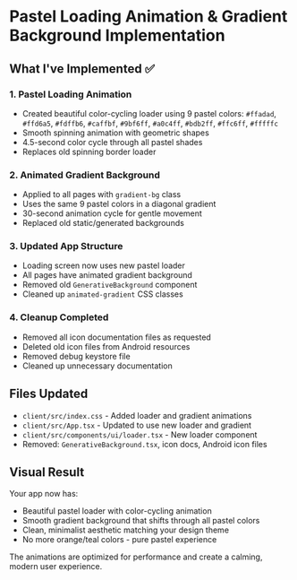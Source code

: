 # Pastel Loading Animation & Gradient Background Implementation

## What I've Implemented ✅

### 1. Pastel Loading Animation
- Created beautiful color-cycling loader using 9 pastel colors: `#ffadad`, `#ffd6a5`, `#fdffb6`, `#caffbf`, `#9bf6ff`, `#a0c4ff`, `#bdb2ff`, `#ffc6ff`, `#fffffc`
- Smooth spinning animation with geometric shapes
- 4.5-second color cycle through all pastel shades
- Replaces old spinning border loader

### 2. Animated Gradient Background
- Applied to all pages with `gradient-bg` class
- Uses the same 9 pastel colors in a diagonal gradient
- 30-second animation cycle for gentle movement
- Replaced old static/generated backgrounds

### 3. Updated App Structure
- Loading screen now uses new pastel loader
- All pages have animated gradient background
- Removed old `GenerativeBackground` component
- Cleaned up `animated-gradient` CSS classes

### 4. Cleanup Completed
- Removed all icon documentation files as requested
- Deleted old icon files from Android resources
- Removed debug keystore file
- Cleaned up unnecessary documentation

## Files Updated
- `client/src/index.css` - Added loader and gradient animations
- `client/src/App.tsx` - Updated to use new loader and gradient
- `client/src/components/ui/loader.tsx` - New loader component
- Removed: `GenerativeBackground.tsx`, icon docs, Android icon files

## Visual Result
Your app now has:
- Beautiful pastel loader with color-cycling animation
- Smooth gradient background that shifts through all pastel colors
- Clean, minimalist aesthetic matching your design theme
- No more orange/teal colors - pure pastel experience

The animations are optimized for performance and create a calming, modern user experience.